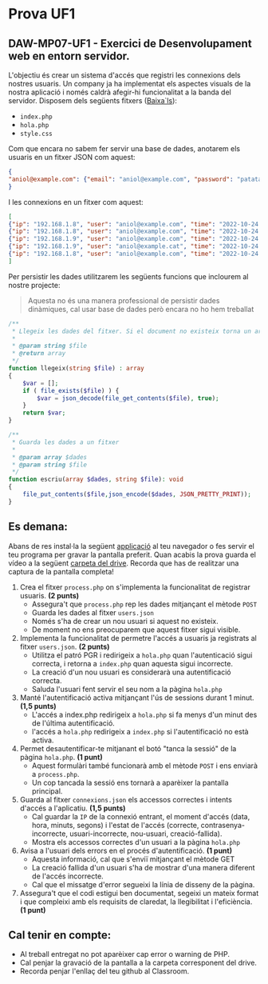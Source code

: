 # Prova UF1
## DAW-MP07-UF1 - Exercici de Desenvolupament web en entorn servidor.

L'objectiu és crear un sistema d'accés que registri les connexions dels nostres usuaris. Un company ja ha implementat els aspectes visuals de la nostra aplicació i només caldrà afegir-hi funcionalitat a la banda del servidor. Disposem dels següents fitxers
([Baixa`ls](https://downgit.github.io/#/home?url=https://github.com/aniollidon/gitbook-php/tree/master/activitats/DAW-MP07/DAW-MP07-UF1/prova-uf1)):
+ `index.php`
+ `hola.php`
+ `style.css`

Com que encara no sabem fer servir una base de dades, anotarem els usuaris en un fitxer JSON com aquest:

```json
{
"aniol@example.com": {"email": "aniol@example.com", "password": "patata123", "name": "Aniol"}
}
```

I les connexions en un fitxer com aquest:

```json
[
{"ip": "192.168.1.8", "user": "aniol@example.com", "time": "2022-10-24 15:27:09", "status": "signup_success"},
{"ip": "192.168.1.8", "user": "aniol@example.com", "time": "2022-10-24 15:27:14", "status": "logoff"},
{"ip": "192.168.1.9", "user": "aniol@example.com", "time": "2022-10-24 15:27:29", "status": "signin_password_error"},
{"ip": "192.168.1.9", "user": "aniol@example.cat", "time": "2022-10-24 15:27:43", "status": "signin_email_error"},
{"ip": "192.168.1.8", "user": "aniol@example.com", "time": "2022-10-24 15:27:51", "status": "signin_success"}
]
```
Per persistir les dades utilitzarem les següents funcions que inclourem al nostre projecte:

> Aquesta no és una manera professional de persistir dades dinàmiques, cal usar base de dades però encara no ho hem treballat

```php
/**
 * Llegeix les dades del fitxer. Si el document no existeix torna un array buit.
 *
 * @param string $file
 * @return array
 */
function llegeix(string $file) : array
{
    $var = [];
    if ( file_exists($file) ) {
        $var = json_decode(file_get_contents($file), true);
    }
    return $var;
}

/**
 * Guarda les dades a un fitxer
 *
 * @param array $dades
 * @param string $file
 */
function escriu(array $dades, string $file): void
{
    file_put_contents($file,json_encode($dades, JSON_PRETTY_PRINT));
}

```

## Es demana:
Abans de res instal·la la següent [applicació](https://www.freescreenrecording.com/thanks-for-download?lang=eu) al teu navegador o fes servir el teu programa per gravar la pantalla preferit. Quan acabis la prova guarda el vídeo a la següent [carpeta del drive](https://drive.google.com/drive/u/1/folders/1XLqrWDZgyDARWY4hrgVb9nr9AjYBbVIv). Recorda que has de realitzar una captura de la pantalla completa!

1. Crea el fitxer `process.php` on s'implementa la funcionalitat de registrar usuaris. **(2 punts)**
    + Assegura't que `process.php` rep les dades mitjançant el mètode `POST`
    + Guarda les dades al fitxer `users.json`
    + Només s'ha de crear un nou usuari si aquest no existeix.
    + De moment no ens preocuparem que aquest fitxer sigui visible.
2. Implementa la funcionalitat de permetre l'accés a usuaris ja registrats al fitxer `users.json`. **(2 punts)**
    + Utilitza el patró PGR i redirigeix a `hola.php` quan l'autenticació sigui correcta, i retorna a `index.php` quan aquesta sigui incorrecte.
    + La creació d'un nou usuari es considerarà una autentificació correcta.
    + Saluda l'usuari fent servir el seu nom a la pàgina `hola.php`
3. Manté l'autentificació activa mitjançant l'ús de sessions durant 1 minut. **(1,5 punts)**
    + L'accés a index.php redirigeix a `hola.php` si fa menys d'un minut des de l'última autentificació.
    + l'accés a `hola.php` redirigeix a `index.php` si l'autentificació no està activa.
4. Permet desautentificar-te mitjanant el botó "tanca la sessió" de la pàgina `hola.php`. **(1 punt)**
    + Aquest formulàri també funcionarà amb el mètode `POST` i ens enviarà a `process.php`.
    + Un cop tancada la sessió ens tornarà a aparèixer la pantalla principal.
5. Guarda al fitxer `connexions.json` els accessos correctes i intents d'accés a l'aplicatiu. **(1,5 punts)**
    + Cal guardar la `IP` de la connexió entrant, el moment d'accés (data, hora, minuts, segons) i l'estat de l'accés (correcte, contrasenya-incorrecte, usuari-incorrecte, nou-usuari, creació-fallida).
    + Mostra els accessos correctes d'un usuari a la pàgina `hola.php`
6. Avisa a l'usuari dels errors en el procés d'autentificació. **(1 punt)**
    + Aquesta informació, cal que s'enviï mitjançant el mètode GET
    + La creació fallida d'un usuari s'ha de mostrar d'una manera diferent de l'accés incorrecte.
    + Cal que el missatge d'error segueixi la línia de disseny de la pàgina.
7. Assegura't que el codi estigui ben documentat, segeixi un mateix format i que compleixi amb els requisits de claredat, la llegibilitat i l'eficiència. **(1 punt)**

## Cal tenir en compte:
+ Al treball entregat no pot aparèixer cap error o warning de PHP.
+ Cal penjar la gravació de la pantalla a la carpeta corresponent del drive. 
+ Recorda penjar l'enllaç del teu github al Classroom.